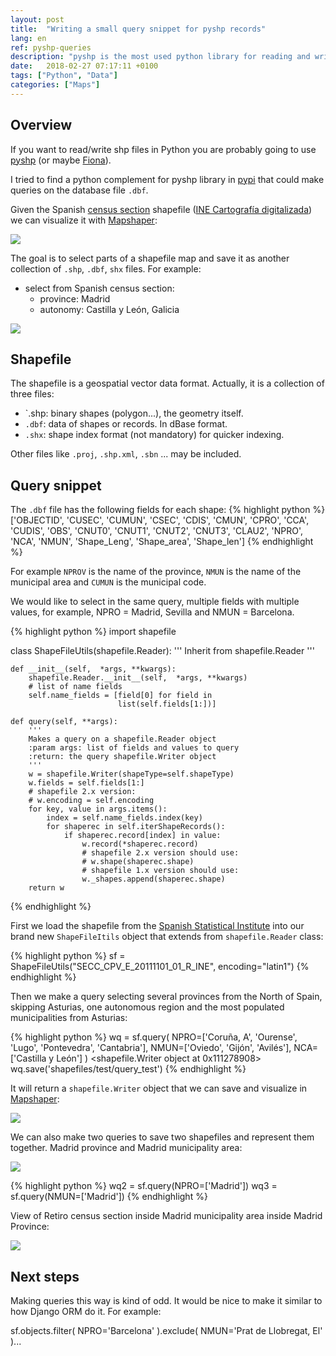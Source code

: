 ```yaml
---
layout: post
title:  "Writing a small query snippet for pyshp records"
lang: en
ref: pyshp-queries
description: "pyshp is the most used python library for reading and writing shp files. Let's try to make some queries."
date:   2018-02-27 07:17:11 +0100
tags: ["Python", "Data"]
categories: ["Maps"]
---
```

## Overview
If you want to read/write shp files in Python you are probably going to use [pyshp](https://github.com/GeospatialPython/pyshp) (or maybe [Fiona](https://pypi.python.org/pypi/Fiona)).

I tried to find a python complement for pyshp library in [pypi](https://pypi.python.org/pypi?:action=browse&show=all&c=391) that could make queries on the database file `.dbf`.

Given the Spanish [census section](http://en.eustat.eus/documentos/elem_3830/definicion.html) shapefile ([INE Cartografía digitalizada](http://www.ine.es/censos2011_datos/cen11_datos_resultados_seccen.htm)) we can visualize it with [Mapshaper](http://mapshaper.org/):

<div class="full">
    <a href="/assets/posts/{{page.ref}}/spain.png">
    <img class="img-fluid" src="/assets/posts/{{page.ref}}/spain.png">
    </a>
</div>

The goal is to select parts of a shapefile map and save it as another collection of `.shp`, `.dbf`, `shx` files. For example: 
- select from Spanish census section:
    -  province: Madrid 
    -  autonomy: Castilla y León, Galicia

<div class="full">
    <a href="/assets/posts/{{page.ref}}/madrid-castilla-y-leon-galicia.png">
    <img class="img-fluid" src="/assets/posts/{{page.ref}}/madrid-castilla-y-leon-galicia.png">
    </a>
</div>

## Shapefile

The shapefile is a geospatial vector data format. Actually, it is a collection of three files:
- `.shp: binary shapes (polygon...), the geometry itself.
- `.dbf`: data of shapes or records. In dBase format.
- `.shx`: shape index format (not mandatory) for quicker indexing.

Other files like `.proj`, `.shp.xml`, `.sbn` ... may be included.

## Query snippet
The `.dbf` file has the following fields for each shape:
{% highlight python %}
['OBJECTID', 'CUSEC', 'CUMUN', 'CSEC', 'CDIS', 'CMUN', 'CPRO', 'CCA', 'CUDIS', 'OBS', 'CNUT0', 'CNUT1', 'CNUT2', 'CNUT3', 'CLAU2', 'NPRO', 'NCA', 'NMUN', 'Shape_Leng', 'Shape_area', 'Shape_len']
{% endhighlight %}

For example `NPROV` is the name of the province, `NMUN` is the name of the municipal area and `CUMUN` is the municipal code.

We would like to select in the same query, multiple fields with multiple values, for example, NPRO = Madrid, Sevilla and NMUN = Barcelona.

{% highlight python %}
import shapefile

class ShapeFileUtils(shapefile.Reader):
    ''' Inherit from shapefile.Reader '''
    
    def __init__(self,  *args, **kwargs):
        shapefile.Reader.__init__(self,  *args, **kwargs)
        # list of name fields
        self.name_fields = [field[0] for field in
                            list(self.fields[1:])]
    
    def query(self, **args):
        '''
        Makes a query on a shapefile.Reader object
        :param args: list of fields and values to query
        :return: the query shapefile.Writer object
        '''
        w = shapefile.Writer(shapeType=self.shapeType)
        w.fields = self.fields[1:]
        # shapefile 2.x version:
        # w.encoding = self.encoding
        for key, value in args.items():
            index = self.name_fields.index(key)
            for shaperec in self.iterShapeRecords():
                if shaperec.record[index] in value:
                    w.record(*shaperec.record)
                    # shapefile 2.x version should use:
                    # w.shape(shaperec.shape)
                    # shapefile 1.x version should use:
                    w._shapes.append(shaperec.shape)
        return w
{% endhighlight %}

First we load the shapefile from the [Spanish Statistical Institute](http://www.ine.es/censos2011_datos/cen11_datos_resultados_seccen.htm) into our brand new `ShapeFileItils` object that extends from `shapefile.Reader` class:

{% highlight python %}
sf = ShapeFileUtils("SECC_CPV_E_20111101_01_R_INE",
                     encoding="latin1")
{% endhighlight %}

Then we make a query selecting several provinces from the North of Spain, skipping Asturias, one autonomous region and the most populated municipalities from Asturias:

{% highlight python %}
wq = sf.query(
         NPRO=['Coruña, A', 'Ourense', 'Lugo', 'Pontevedra', 'Cantabria'],
         NMUN=['Oviedo', 'Gijón', 'Avilés'],
         NCA=['Castilla y León']
    )
<shapefile.Writer object at 0x111278908>
wq.save('shapefiles/test/query_test')
{% endhighlight %}

It will return a `shapefile.Writer` object that we can save and visualize in [Mapshaper](http://mapshaper.org/):

<div class="full">
    <a href="/assets/posts/{{page.ref}}/galicia-castilla-y-leon-cantabria-asturias-municipios.png">
    <img class="img-fluid" src="/assets/posts/{{page.ref}}/galicia-castilla-y-leon-cantabria-asturias-municipios.png">
    </a>
</div>

We can also make two queries to save two shapefiles and represent them together. Madrid province and Madrid municipality area:

<div class="full">
    <a href="/assets/posts/{{page.ref}}/madrid-madrid.png">
    <img class="img-fluid" src="/assets/posts/{{page.ref}}/madrid-madrid.png">
    </a>
</div>

{% highlight python %}
wq2 = sf.query(NPRO=['Madrid'])
wq3 = sf.query(NMUN=['Madrid'])
{% endhighlight %}

View of Retiro census section inside Madrid municipality area inside Madrid Province:

<div class="full">
    <a href="/assets/posts/{{page.ref}}/madrid-madrid-retiro.png">
    <img class="img-fluid" src="/assets/posts/{{page.ref}}/madrid-madrid-retiro.png">
    </a>
</div>

## Next steps

Making queries this way is kind of odd. It would be nice to make it similar to how Django ORM do it. For example:

 sf.objects.filter(
    NPRO='Barcelona'
).exclude(
    NMUN='Prat de Llobregat, El'
)...
